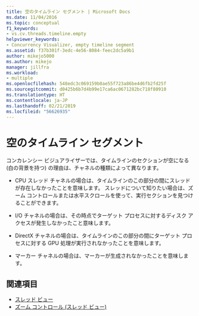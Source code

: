 ```yaml
---
title: 空のタイムライン セグメント | Microsoft Docs
ms.date: 11/04/2016
ms.topic: conceptual
f1_keywords:
- vs.cv.threads.timeline.empty
helpviewer_keywords:
- Concurrency Visualizer, empty timeline segment
ms.assetid: f37b301f-3edc-4e56-8084-feec2dc5a9b1
author: mikejo5000
ms.author: mikejo
manager: jillfra
ms.workload:
- multiple
ms.openlocfilehash: 548edc3c069159b0ae55f723a86be4d6fb2fd25f
ms.sourcegitcommit: d0425b6b7d4b99e17ca6ac0671282bc718f80910
ms.translationtype: HT
ms.contentlocale: ja-JP
ms.lasthandoff: 02/21/2019
ms.locfileid: "56626935"
---
```

# <a name="empty-timeline-segment"></a>空のタイムライン セグメント
コンカレンシー ビジュアライザーでは、タイムラインのセクションが空になる (白の背景を持つ) の理由は、チャネルの種類によって異なります。

-   CPU スレッド チャネルの場合は、タイムラインのこの部分の間にスレッドが存在しなかったことを意味します。 スレッドについて知りたい場合は、ズーム コントロールまたは水平スクロールを使って、実行セクションを見つけることができます。

-   I/O チャネルの場合は、その時点でターゲット プロセスに対するディスク アクセスが発生しなかったこと意味します。

-   DirectX チャネルの場合は、タイムラインのこの部分の間にターゲット プロセスに対する GPU 処理が実行されなかったことを意味します。

-   マーカー チャネルの場合は、マーカーが生成されなかったことを意味します。

## <a name="see-also"></a>関連項目
- [スレッド ビュー](../profiling/threads-view-parallel-performance.md)
- [ズーム コントロール (スレッド ビュー)](../profiling/zoom-control-threads-view.md)